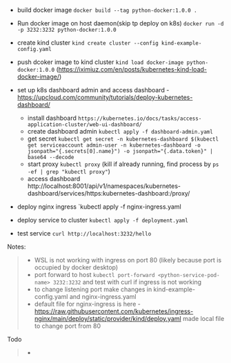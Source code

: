  
- build docker image `docker build --tag python-docker:1.0.0 .`
- Run docker image on host daemon(skip tp deploy on k8s) `docker run -d -p 3232:3232 python-docker:1.0.0` 

- create kind cluster `kind create cluster --config kind-example-config.yaml`

- push dcoker image to kind cluster `kind load docker-image python-docker:1.0.0`  (https://iximiuz.com/en/posts/kubernetes-kind-load-docker-image/)


- set up k8s dashboard admin and access dashboard - https://upcloud.com/community/tutorials/deploy-kubernetes-dashboard/

    - install dashboard `https://kubernetes.io/docs/tasks/access-application-cluster/web-ui-dashboard/`
    - create dashboard admin `kubectl apply -f dashboard-admin.yaml`
    - get secret `kubectl get secret -n kubernetes-dashboard $(kubectl get serviceaccount admin-user -n kubernetes-dashboard -o jsonpath="{.secrets[0].name}") -o jsonpath="{.data.token}" | base64 --decode`
    - start proxy `kubectl proxy`  (kill if already running, find process by `ps -ef | grep "kubectl proxy"`)
    - access dashboard http://localhost:8001/api/v1/namespaces/kubernetes-dashboard/services/https:kubernetes-dashboard:/proxy/

- deploy nginx ingress `kubectl apply -f nginx-ingress.yaml

- deploy service to cluster `kubectl apply -f deployment.yaml`
- test service `curl http://localhost:3232/hello`

Notes:
> - WSL is not working with ingress on port 80 (likely because port is occupied by docker desktop)
> - port forward to host `kubectl port-forward <python-service-pod-name> 3232:3232` and test with curl if ingress is not working
> - to change listening port make changes in kind-example-config.yaml and nginx-ingress.yaml
> - default file for nginx-ingress is here - https://raw.githubusercontent.com/kubernetes/ingress-nginx/main/deploy/static/provider/kind/deploy.yaml made local file to change port from 80

Todo
> - 

